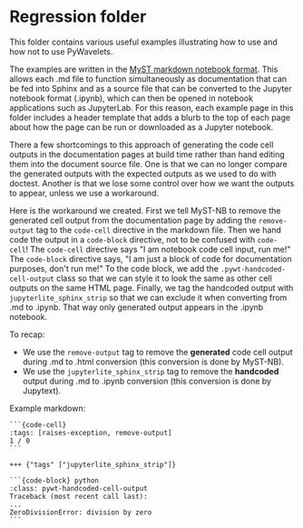 # Regression folder

This folder contains various useful examples illustrating how to use and how not
to use PyWavelets.

The examples are written in the [MyST markdown notebook
format](https://myst-nb.readthedocs.io/en/v0.13.2/use/markdown.html). This
allows each .md file to function simultaneously as documentation that can be fed
into Sphinx and as a source file that can be converted to the Jupyter notebook
format (.ipynb), which can then be opened in notebook applications such as
JupyterLab. For this reason, each example page in this folder includes a header template
that adds a blurb to the top of each page about how the page can be
run or downloaded as a Jupyter notebook.

There a few shortcomings to this approach of generating the code cell outputs in
the documentation pages at build time rather than hand editing them into the
document source file. One is that we can no longer compare the generated outputs
with the expected outputs as we used to do with doctest. Another is that we
lose some control over how we want the outputs to appear, unless we use a workaround.

Here is the workaround we created. First we tell MyST-NB to remove the generated
cell output from the documentation page by adding the `remove-output` tag to the
`code-cell` directive in the markdown file. Then we hand code the output in a
`code-block` directive, not to be confused with `code-cell`! The `code-cell`
directive says "I am notebook code cell input, run me!" The `code-block`
directive says, "I am just a block of code for documentation purposes, don't run
me!" To the code block, we add the `.pywt-handcoded-cell-output` class so that
we can style it to look the same as other cell outputs on the same HTML page.
Finally, we tag the handcoded output with `jupyterlite_sphinx_strip` so that we
can exclude it when converting from .md to .ipynb. That way only generated
output appears in the .ipynb notebook.

To recap:

- We use the `remove-output` tag to remove the **generated** code cell output
during .md to .html conversion (this conversion is done by MyST-NB).
- We use the `jupyterlite_sphinx_strip` tag to remove the **handcoded** output
during .md to .ipynb conversion (this conversion is done by Jupytext).

Example markdown:

    ```{code-cell}
    :tags: [raises-exception, remove-output]
    1 / 0
    ```

    +++ {"tags" ["jupyterlite_sphinx_strip"]}

    ```{code-block} python
    :class: pywt-handcoded-cell-output
    Traceback (most recent call last):
    ...
    ZeroDivisionError: division by zero
    ```
